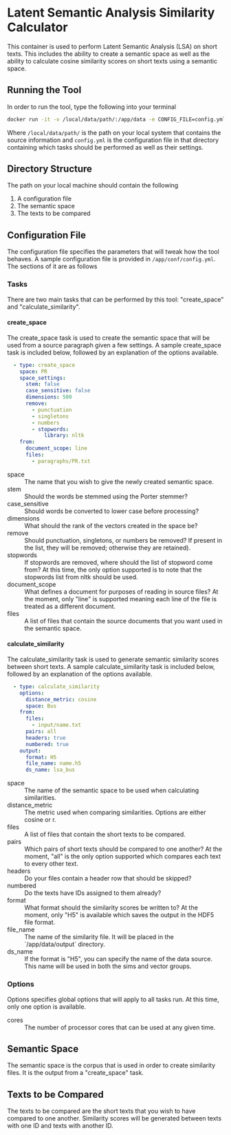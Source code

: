 # Latent Semantic Analysis Similarity Calculator
This container is used to perform Latent Semantic Analysis (LSA) on short 
texts. This includes the ability to create a semantic space as well as the 
ability to calculate cosine similarity scores on short texts using a semantic 
space.

## Running the Tool
In order to run the tool, type the following into your terminal

```bash
docker run -it -v /local/data/path/:/app/data -e CONFIG_FILE=config.yml o76923/lsa
```
Where `/local/data/path/` is the path on your local system that contains the 
source information and `config.yml` is the configuration file in that directory
containing which tasks should be performed as well as their settings.

## Directory Structure
The path on your local machine should contain the following
1. A configuration file
1. The semantic space
1. The texts to be compared

## Configuration File
The configuration file specifies the parameters that will tweak how the tool 
behaves. A sample configuration file is provided in `/app/conf/config.yml`.
The sections of it are as follows

### Tasks
There are two main tasks that can be performed by this tool: "create_space" and
"calculate_similarity".

#### create_space
The create_space task is used to create the semantic space that will be used
from a source paragraph given a few settings. A sample create_space task is
included below, followed by an explanation of the options available.

```yaml
  - type: create_space
    space: PR
    space_settings:
      stem: false
      case_sensitive: false
      dimensions: 500
      remove:
        - punctuation
        - singletons
        - numbers
        - stopwords:
            library: nltk
    from:
      document_scope: line
      files:
        - paragraphs/PR.txt
```

<dl>
  <dt>space</dt>
  <dd>The name that you wish to give the newly created semantic space.</dd>
  <dt>stem</dt>
  <dd>Should the words be stemmed using the Porter stemmer?</dd>
  <dt>case_sensitive</dt>
  <dd>Should words be converted to lower case before processing?</dd>
  <dt>dimensions</dt>
  <dd>What should the rank of the vectors created in the space be?</dd>
  <dt>remove</dt>
  <dd>Should punctuation, singletons, or numbers be removed? If present in
    the list, they will be removed; otherwise they are retained).</dd>
  <dt>stopwords</dt>
  <dd>If stopwords are removed, where should the list of stopword come from?
    At this time, the only option supported is to note that the stopwords list
    from nltk should be used.
  <dt>document_scope</dt>
  <dd>What defines a document for purposes of reading in source files? At the
    moment, only "line" is supported meaning each line of the file is treated
    as a different document.</dd>
  <dt>files</dt>
  <dd>A list of files that contain the source documents that you want used in
    the semantic space.</dd>
</dl>

#### calculate_similarity
The calculate_similarity task is used to generate semantic similarity scores 
between short texts. A sample calculate_similarity task is included below, 
followed by an explanation of the options available.

```yaml
  - type: calculate_similarity
    options:
      distance_metric: cosine
      space: Bus
    from:
      files:
        - input/name.txt
      pairs: all
      headers: true
      numbered: true
    output:
      format: H5
      file_name: name.h5
      ds_name: lsa_bus
```

<dl>
  <dt>space</dt>
  <dd>The name of the semantic space to be used when calculating 
    similarities.</dd>
  <dt>distance_metric</dt>
  <dd>The metric used when comparing similarities. Options are either cosine or
   r.</dd>
  <dt>files</dt>
  <dd>A list of files that contain the short texts to be compared.</dd>
  <dt>pairs</dt>
  <dd>Which pairs of short texts should be compared to one another? At the
    moment, "all" is the only option supported which compares each text to
    every other text.</dd>
  <dt>headers</dt>
  <dd>Do your files contain a header row that should be skipped?</dd>
  <dt>numbered</dt>
  <dd>Do the texts have IDs assigned to them already?</dd>
  <dt>format</dt>
  <dd>What format should the similarity scores be written to? At the moment,
    only "H5" is available which saves the output in the HDF5 file format.</dd>
  <dt>file_name</dt>
  <dd>The name of the similarity file. It will be placed in the 
    `/app/data/output` directory.</dd>
  <dt>ds_name</dt>
  <dd>If the format is "H5", you can specify the name of the data source. This
    name will be used in both the sims and vector groups.</dd>
</dl>

### Options
Options specifies global options that will apply to all tasks run. At this
time, only one option is available.
<dl>
  <dt>cores</dt>
  <dd>The number of processor cores that can be used at any given time.
</dl>

## Semantic Space
The semantic space is the corpus that is used in order to create similarity 
files. It is the output from a "create_space" task.

## Texts to be Compared
The texts to be compared are the short texts that you wish to have compared to 
one another. Similarity scores will be generated between texts with one ID and
texts with another ID.